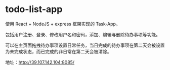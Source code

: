 # todo-list-app

使用 React + NodeJS + express 框架实现的 Task-App。

包括用户注册、登录、修改用户名和密码，添加、编辑与删除待办事项等功能。

可以在主页面拖拽待办事项设置日常任务，当日完成的待办事项在第二天会被设置为未完成状态，而已完成的非日常在第二天会被清除。

地址：http://39.107.142.104:8085/
